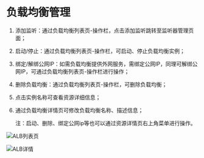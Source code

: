 # 负载均衡管理

1. 添加监听：通过负载均衡列表页-操作栏，点击添加监听跳转至监听器管理页面；

2. 启动/停止：通过负载均衡列表页-操作栏，可启动、停止负载均衡实例；

3. 绑定/解绑公网IP：如需负载均衡提供外网服务，需绑定公网IP，同理可解绑公网IP，可通过负载均衡列表页-操作栏进行操作；

4. 删除负载均衡：通过负载均衡列表页-操作栏，可删除负载均衡；

5. 点击实例名称可查看资源详细信息；

6. 通过负载均衡详情页可修改负载均衡名称、描述信息；

	注：启动、删除、绑定公网ip等也可以通过资源详情页右上角菜单进行操作。

![ALB列表页](../../../../image/Networking/ALB/ALB-020.png)

![ALB详情](../../../../image/Networking/ALB/ALB-021.png)

